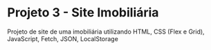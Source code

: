 # Projeto 3 - Site Imobiliária

Projeto de site de uma imobiliária utilizando HTML, CSS (Flex e Grid), JavaScript, Fetch, JSON, LocalStorage